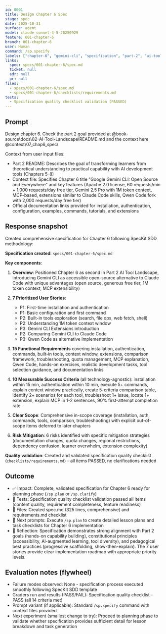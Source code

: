 ```yaml
---
id: 0001
title: Design Chapter 6 Spec
stage: spec
date: 2025-10-31
surface: agent
model: claude-sonnet-4-5-20250929
feature: 001-chapter-6
branch: 001-chapter-6
user: Human
command: /sp.specify
labels: ["chapter-6", "gemini-cli", "specification", "part-2", "ai-tools"]
links:
  spec: specs/001-chapter-6/spec.md
  ticket: null
  adr: null
  pr: null
files:
  - specs/001-chapter-6/spec.md
  - specs/001-chapter-6/checklists/requirements.md
tests:
  - Specification quality checklist validation (PASSED)
---
```


## Prompt

Design chapter 6. Check the part 2 goal provided at @book-source\docs\02-AI-Tool-Landscape\README.md and the context here @context\07_chap6_spec\

Context from user input files:
- Part 2 README: Describes the goal of transforming learners from theoretical understanding to practical capability with AI development tools (Chapters 5-8)
- Context file: Specifies Chapter 6 title "Google Gemini CLI: Open Source and Everywhere" and key features (Apache 2.0 license, 60 requests/min + 1,000 requests/day free tier, Gemini 2.5 Pro with 1M token context, MCP-based, extensions similar to Claude Code skills, Qwen Code fork with 2,000 requests/day free tier)
- Official documentation links provided for installation, authentication, configuration, examples, commands, tutorials, and extensions

## Response snapshot

Created comprehensive specification for Chapter 6 following SpecKit SDD methodology:

**Specification created**: `specs/001-chapter-6/spec.md`

**Key components**:
1. **Overview**: Positioned Chapter 6 as second in Part 2 AI Tool Landscape, introducing Gemini CLI as accessible open-source alternative to Claude Code with unique advantages (open source, generous free tier, 1M token context, MCP extensibility)

2. **7 Prioritized User Stories**:
   - P1: First-time installation and authentication
   - P1: Basic configuration and first command
   - P2: Built-in tools exploration (search, file ops, web fetch, shell)
   - P2: Understanding 1M token context window
   - P3: Gemini CLI Extensions introduction
   - P2: Comparing Gemini CLI to Claude Code
   - P3: Qwen Code as alternative implementation

3. **15 Functional Requirements** covering installation, authentication, commands, built-in tools, context window, extensions, comparison framework, troubleshooting, quota management, MCP explanation, Qwen Code, hands-on exercises, realistic development tasks, tool selection guidance, and documentation links

4. **10 Measurable Success Criteria** (all technology-agnostic): installation within 15 min, authentication within 10 min, execute 5+ commands, explain context window practically, create 5-criteria comparison table, identify 2+ scenarios for each tool, troubleshoot 1+ issue, locate 1+ extension, explain MCP in 1-2 sentences, 90% first-attempt completion rate

5. **Clear Scope**: Comprehensive in-scope coverage (installation, auth, commands, tools, comparison, troubleshooting) with explicit out-of-scope items deferred to later chapters

6. **Risk Mitigation**: 6 risks identified with specific mitigation strategies (documentation changes, quota changes, regional restrictions, dependency confusion, learner overwhelm, extension complexity)

**Quality validation**: Created and validated specification quality checklist (`checklists/requirements.md`) - all items PASSED, no clarifications needed

## Outcome

- ✅ Impact: Complete, validated specification for Chapter 6 ready for planning phase (`/sp.plan` or `/sp.clarify`)
- 🧪 Tests: Specification quality checklist validation passed all items (content quality, requirement completeness, feature readiness)
- 📁 Files: Created spec.md (325 lines, comprehensive) and requirements.md checklist
- 🔁 Next prompts: Execute `/sp.plan` to create detailed lesson plans and task checklists for Chapter 6 implementation
- 🧠 Reflection: Specification demonstrates strong alignment with Part 2 goals (hands-on capability building), constitutional principles (accessibility, AI-augmented learning, tool diversity), and pedagogical best practices (progressive scaffolding, show-then-explain). The 7 user stories provide clear implementation roadmap with appropriate priority levels.

## Evaluation notes (flywheel)

- Failure modes observed: None - specification process executed smoothly following SpecKit SDD template
- Graders run and results (PASS/FAIL): Specification quality checklist - PASS (all 14 criteria met)
- Prompt variant (if applicable): Standard `/sp.specify` command with context files provided
- Next experiment (smallest change to try): Proceed to planning phase to validate whether specification provides sufficient detail for lesson breakdown and task generation
